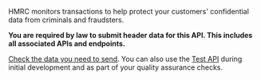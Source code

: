 HMRC monitors transactions to help protect your customers' confidential data from criminals and fraudsters.

**You are required by law to submit header data for this API. This includes all associated APIs and endpoints.**

[Check the data you need to send](https://developer.service.hmrc.gov.uk/guides/fraud-prevention/#why-you-must-send-data). 
You can also use the [Test API](https://developer.service.hmrc.gov.uk/api-documentation/docs/api/service/txm-fph-validator-api/1.0) during initial development and as part of your quality assurance checks.


